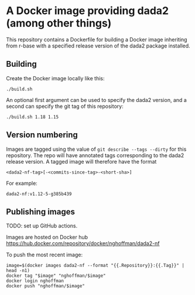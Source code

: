 # A Docker image providing dada2 (among other things)

This repository contains a Dockerfile for building a Docker image
inheriting from r-base with a specified release version of the dada2
package installed.

## Building

Create the Docker image locally like this:

```
./build.sh
```

An optional first argument can be used to specify the dada2 version, and a
second can specify the git tag of this repository:

```
./build.sh 1.18 1.15
```

## Version numbering

Images are tagged using the value of ``git describe --tags --dirty``
for this repository. The repo will have annotated tags corresponding
to the dada2 release version. A tagged image will therefore have the format

```
<dada2-nf-tag>[-<commits-since-tag>-<short-sha>]
```

For example:

```
dada2-nf:v1.12-5-g385b439
```

## Publishing images

TODO: set up GitHub actions.

Images are hosted on Docker hub https://hub.docker.com/repository/docker/nghoffman/dada2-nf

To push the most recent image:

```
image=$(docker images dada2-nf --format "{{.Repository}}:{{.Tag}}" | head -n1)
docker tag "$image" "nghoffman/$image"
docker login nghoffman
docker push "nghoffman/$image"
```

